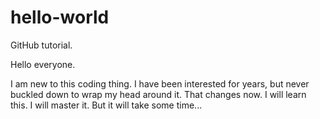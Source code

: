 # hello-world
GitHub tutorial.

Hello everyone.

I am new to this coding thing. I have been interested for years, but never buckled down to wrap my head around it. That changes now. I will learn this. I will master it. But it will take some time...

  
